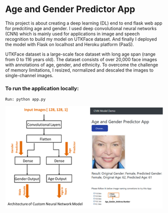 # Age and Gender Predictor App <br />
This project is about creating a deep learning (DL) end to end flask web app for predciting age and gender. I used deep convolutional neural networks (CNN) which is mainly used for applications in image and speech recognition to build my model on UTKFace dataset. And finally I deployed the model with Flask on localhost and Heroku platform (PaaS).

UTKFace dataset is a large-scale face dataset with long age span (range from 0 to 116 years old). The dataset consists of over 20,000 face images with annotations of age, gender, and ethnicity. To overcome the challenge of memory limitations, I resized, normalized and descaled the images to single-channel images. 

### To run the application locally:
```
Run: python app.py
```
<img src="cnn.png" class="center"/>
